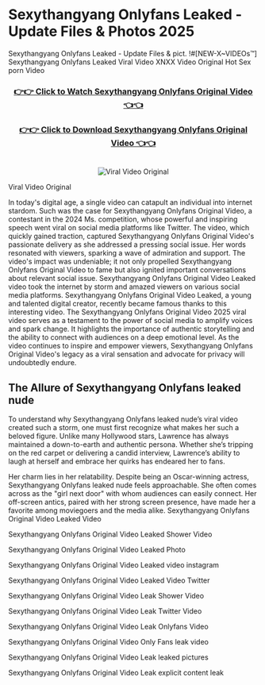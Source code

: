 # Sexythangyang Onlyfans Leaked - Update Files & Photos 2025

Sexythangyang Onlyfans Leaked - Update Files & pict. !#[NEW-X~VIDEOs™] Sexythangyang Onlyfans Leaked Viral Video XNXX Video Original Hot Sex porn Video
<br>
<div align="center">
<h3><a href="https://links2leaks.com/sexythangyang" rel="nofollow">👉👉 Click to Watch Sexythangyang Onlyfans Original Video 👈👈</a></h3>
<h3><a href="https://links2leaks.com/sexythangyang" rel="nofollow">👉👉 Click to Download Sexythangyang Onlyfans Original Video 👈👈</a></h3>
<br>
<a href="https://links2leaks.com/sexythangyang" rel="nofollow"><img src="https://i.ibb.co/Gkj2r4b/banner.png" alt="Viral Video Original" style="max-width: 100%; display: inline-block;" data-target="animated-image.originalImage"></a>
</div>

Viral Video Original

In today's digital age, a single video can catapult an individual into internet stardom. Such was the case for Sexythangyang Onlyfans Original Video, a contestant in the 2024 Ms. competition, whose powerful and inspiring speech went viral on social media platforms like Twitter.
The video, which quickly gained traction, captured Sexythangyang Onlyfans Original Video's passionate delivery as she addressed a pressing social issue. Her words resonated with viewers, sparking a wave of admiration and support. The video's impact was undeniable; it not only propelled Sexythangyang Onlyfans Original Video to fame but also ignited important conversations about relevant social issue.
Sexythangyang Onlyfans Original Video Leaked video took the internet by storm and amazed viewers on various social media platforms. Sexythangyang Onlyfans Original Video Leaked, a young and talented digital creator, recently became famous thanks to this interesting video.
The Sexythangyang Onlyfans Original Video 2025 viral video serves as a testament to the power of social media to amplify voices and spark change. It highlights the importance of authentic storytelling and the ability to connect with audiences on a deep emotional level. As the video continues to inspire and empower viewers, Sexythangyang Onlyfans Original Video's legacy as a viral sensation and advocate for privacy will undoubtedly endure.

<h2>The Allure of Sexythangyang Onlyfans leaked nude</h2>


To understand why Sexythangyang Onlyfans leaked nude’s viral video created such a storm, one must first recognize what makes her such a beloved figure. Unlike many Hollywood stars, Lawrence has always maintained a down-to-earth and authentic persona. Whether she’s tripping on the red carpet or delivering a candid interview, Lawrence’s ability to laugh at herself and embrace her quirks has endeared her to fans.

Her charm lies in her relatability. Despite being an Oscar-winning actress, Sexythangyang Onlyfans leaked nude feels approachable. She often comes across as the "girl next door" with whom audiences can easily connect. Her off-screen antics, paired with her strong screen presence, have made her a favorite among moviegoers and the media alike.
Sexythangyang Onlyfans Original Video Leaked Video

Sexythangyang Onlyfans Original Video Leaked Shower Video

Sexythangyang Onlyfans Original Video Leaked Photo

Sexythangyang Onlyfans Original Video Leaked video instagram

Sexythangyang Onlyfans Original Video Leaked Video Twitter

Sexythangyang Onlyfans Original Video Leak Shower Video

Sexythangyang Onlyfans Original Video Leak Twitter Video

Sexythangyang Onlyfans Original Video Leak Onlyfans Video

Sexythangyang Onlyfans Original Video Only Fans leak video

Sexythangyang Onlyfans Original Video Leak leaked pictures

Sexythangyang Onlyfans Original Video Leak explicit content leak